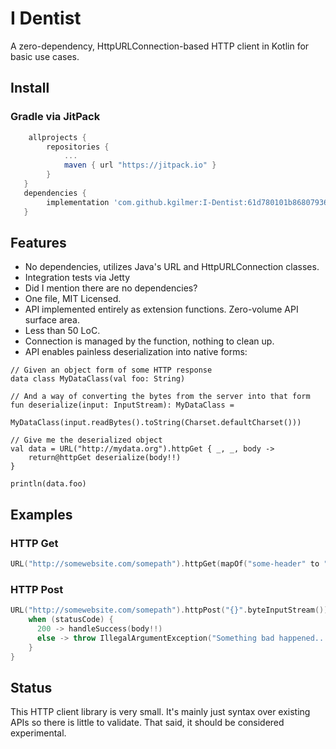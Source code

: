 # I Dentist

A zero-dependency, HttpURLConnection-based HTTP client in Kotlin for basic use cases.

## Install

### Gradle via JitPack

```gradle
    allprojects {
        repositories {
            ...
            maven { url "https://jitpack.io" }
        }
   }
   dependencies {
        implementation 'com.github.kgilmer:I-Dentist:61d780101b868079367395389f966153a9906785'
   }
```

## Features

* No dependencies, utilizes Java's URL and HttpURLConnection classes.
* Integration tests via Jetty
* Did I mention there are no dependencies?
* One file, MIT Licensed.
* API implemented entirely as extension functions.  Zero-volume API surface area.
* Less than 50 LoC.
* Connection is managed by the function, nothing to clean up.
* API enables painless deserialization into native forms:
```
// Given an object form of some HTTP response
data class MyDataClass(val foo: String)

// And a way of converting the bytes from the server into that form
fun deserialize(input: InputStream): MyDataClass =
        MyDataClass(input.readBytes().toString(Charset.defaultCharset()))

// Give me the deserialized object
val data = URL("http://mydata.org").httpGet { _, _, body ->
    return@httpGet deserialize(body!!)
}

println(data.foo)
```

## Examples

### HTTP Get

```kotlin
URL("http://somewebsite.com/somepath").httpGet(mapOf("some-header" to "myval"))
```

### HTTP Post

```kotlin
URL("http://somewebsite.com/somepath").httpPost("{}".byteInputStream()) { statusCode, headers, body ->
    when (statusCode) {
      200 -> handleSuccess(body!!)
      else -> throw IllegalArgumentException("Something bad happened...")
    }
}
```

## Status

This HTTP client library is very small.  It's mainly just syntax over existing APIs so there is little to validate.  That said, it should be considered experimental.
